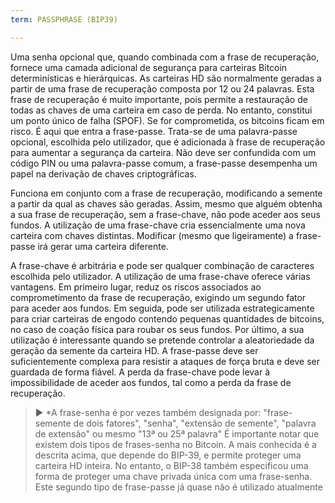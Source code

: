 ```yaml
---
term: PASSPHRASE (BIP39)

---
```

Uma senha opcional que, quando combinada com a frase de recuperação, fornece uma camada adicional de segurança para carteiras Bitcoin determinísticas e hierárquicas. As carteiras HD são normalmente geradas a partir de uma frase de recuperação composta por 12 ou 24 palavras. Esta frase de recuperação é muito importante, pois permite a restauração de todas as chaves de uma carteira em caso de perda. No entanto, constitui um ponto único de falha (SPOF). Se for comprometida, os bitcoins ficam em risco. É aqui que entra a frase-passe. Trata-se de uma palavra-passe opcional, escolhida pelo utilizador, que é adicionada à frase de recuperação para aumentar a segurança da carteira. Não deve ser confundida com um código PIN ou uma palavra-passe comum, a frase-passe desempenha um papel na derivação de chaves criptográficas.

Funciona em conjunto com a frase de recuperação, modificando a semente a partir da qual as chaves são geradas. Assim, mesmo que alguém obtenha a sua frase de recuperação, sem a frase-chave, não pode aceder aos seus fundos. A utilização de uma frase-chave cria essencialmente uma nova carteira com chaves distintas. Modificar (mesmo que ligeiramente) a frase-passe irá gerar uma carteira diferente.

A frase-chave é arbitrária e pode ser qualquer combinação de caracteres escolhida pelo utilizador. A utilização de uma frase-chave oferece várias vantagens. Em primeiro lugar, reduz os riscos associados ao comprometimento da frase de recuperação, exigindo um segundo fator para aceder aos fundos. Em seguida, pode ser utilizada estrategicamente para criar carteiras de engodo contendo pequenas quantidades de bitcoins, no caso de coação física para roubar os seus fundos. Por último, a sua utilização é interessante quando se pretende controlar a aleatoriedade da geração da semente da carteira HD. A frase-passe deve ser suficientemente complexa para resistir a ataques de força bruta e deve ser guardada de forma fiável. A perda da frase-chave pode levar à impossibilidade de aceder aos fundos, tal como a perda da frase de recuperação.

> ► *A frase-senha é por vezes também designada por: "frase-semente de dois fatores", "senha", "extensão de semente", "palavra de extensão" ou mesmo "13ª ou 25ª palavra" É importante notar que existem dois tipos de frases-senha no Bitcoin. A mais conhecida é a descrita acima, que depende do BIP-39, e permite proteger uma carteira HD inteira. No entanto, o BIP-38 também especificou uma forma de proteger uma chave privada única com uma frase-senha. Este segundo tipo de frase-passe já quase não é utilizado atualmente